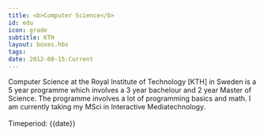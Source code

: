 ```yaml
---
title: <b>Computer Science</b>
id: edu
icon: grade
subtitle: KTH
layout: boxes.hbs
tags:
date: 2012-08-15:Current
---
```

Computer Science at the Royal Institute of Technology [KTH] in Sweden is a 5 year programme which involves a 3 year bachelour and 2 year Master of Science. The programme involves a lot of programming basics and math. I am currently taking my MSci in Interactive Mediatechnology. 
<br><br>
Timeperiod: {{date}}
